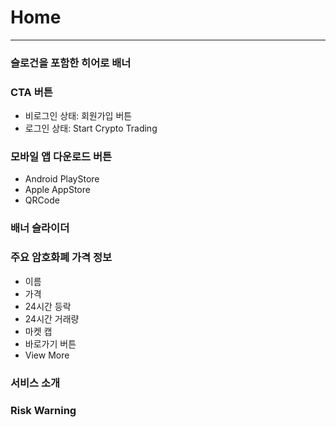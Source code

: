 # Home
---
### 슬로건을 포함한 히어로 배너
### CTA 버튼
- 비로그인 상태: 회원가입 버튼
- 로그인 상태: Start Crypto Trading
### 모바일 앱 다운로드 버튼
- Android PlayStore
- Apple AppStore
- QRCode
### 배너 슬라이더
### 주요 암호화폐 가격 정보
- 이름
- 가격
- 24시간 등락
- 24시간 거래량
- 마켓 캡
- 바로가기 버튼
- View More
### 서비스 소개
### Risk Warning